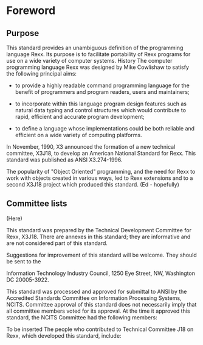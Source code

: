 # Foreword

## Purpose

This standard provides an unambiguous definition of the programming language Rexx. Its purpose is to
facilitate portability of Rexx programs for use on a wide variety of computer systems.
History
The computer programming language Rexx was designed by Mike Cowlishaw to satisfy the following
principal aims:

- to provide a highly readable command programming language for the benefit of programmers and
program readers, users and maintainers;

- to incorporate within this language program design features such as natural data typing and control
structures which would contribute to rapid, efficient and accurate program development;

- to define a language whose implementations could be both reliable and efficient on a wide variety of
computing platforms.

In November, 1990, X3 announced the formation of a new technical committee, X3J18, to develop an
American National Standard for Rexx. This standard was published as ANSI X3.274-1996.

The popularity of "Object Oriented" programming, and the need for Rexx to work with objects created in
various ways, led to Rexx extensions and to a second X3J18 project which produced this standard. (Ed -
hopefully)

## Committee lists

(Here)

This standard was prepared by the Technical Development Committee for Rexx, X3J18.
There are annexes in this standard; they are informative and are not considered part of this standard.

Suggestions for improvement of this standard will be welcome. They should be sent to the

Information Technology Industry Council, 1250 Eye Street, NW, Washington DC 20005-3922.

This standard was processed and approved for submittal to ANSI by the Accredited Standards
Committee on Information Processing Systems, NCITS. Committee approval of this standard does not
necessarily imply that all committee members voted for its approval. At the time it approved this standard,
the NCITS Committee had the following members:

To be inserted
The people who contributed to Technical Committee J18 on Rexx, which developed this standard,
include:
